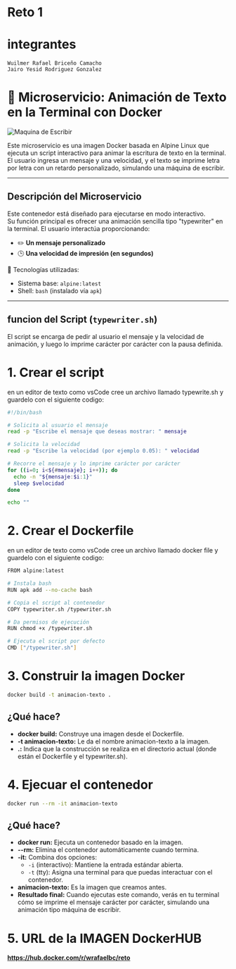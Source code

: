 # Reto 1 
# integrantes 
    Wuilmer Rafael Briceño Camacho
    Jairo Yesid Rodriguez Gonzalez

# 🐳 Microservicio: Animación de Texto en la Terminal con Docker

![Maquina de Escribir](magen1.png)

Este microservicio es una imagen Docker basada en Alpine Linux que ejecuta un script interactivo para animar la escritura de texto en la terminal.  
El usuario ingresa un mensaje y una velocidad, y el texto se imprime letra por letra con un retardo personalizado, simulando una máquina de escribir.

---

## Descripción del Microservicio

Este contenedor está diseñado para ejecutarse en modo interactivo.  
Su función principal es ofrecer una animación sencilla tipo "typewriter" en la terminal. El usuario interactúa proporcionando:

- ✏️ **Un mensaje personalizado**
- 🕒 **Una velocidad de impresión (en segundos)**

🔧 Tecnologías utilizadas:
- Sistema base: `alpine:latest`
- Shell: `bash` (instalado vía `apk`)

---

## funcion del Script (`typewriter.sh`)

El script se encarga de pedir al usuario el mensaje y la velocidad de animación, y luego lo imprime carácter por carácter con la pausa definida.

# 1. Crear el script 

en un editor de texto como vsCode cree un archivo llamado typewrite.sh y guardelo con el siguiente codigo:

```bash
#!/bin/bash

# Solicita al usuario el mensaje
read -p "Escribe el mensaje que deseas mostrar: " mensaje

# Solicita la velocidad
read -p "Escribe la velocidad (por ejemplo 0.05): " velocidad

# Recorre el mensaje y lo imprime carácter por carácter
for ((i=0; i<${#mensaje}; i++)); do
  echo -n "${mensaje:$i:1}"
  sleep $velocidad
done

echo ""

```

# 2. Crear el Dockerfile

en un editor de texto como vsCode cree un archivo llamado docker file  y guardelo con el siguiente codigo:

```bash
FROM alpine:latest

# Instala bash
RUN apk add --no-cache bash

# Copia el script al contenedor
COPY typewriter.sh /typewriter.sh

# Da permisos de ejecución
RUN chmod +x /typewriter.sh

# Ejecuta el script por defecto
CMD ["/typewriter.sh"]
```
# 3. Construir la imagen Docker

```bash
docker build -t animacion-texto .
```

## ¿Qué hace?
  - **docker build:** Construye una imagen desde el Dockerfile.
  - **-t animacion-texto:** Le da el nombre animacion-texto a la imagen.
  - **.:** Indica que la construcción se realiza en el directorio actual (donde están el Dockerfile y el typewriter.sh).

# 4. Ejecuar el contenedor
```bash
docker run --rm -it animacion-texto
```
## ¿Qué hace?
  - **docker run:** Ejecuta un contenedor basado en la imagen.
  - **--rm:** Elimina el contenedor automáticamente cuando termina.
  - **-it:**  Combina dos opciones:
    - `-i` (interactivo): Mantiene la entrada estándar abierta.
    - `-t` (tty): Asigna una terminal para que puedas interactuar con el contenedor.
  - **animacion-texto:** Es la imagen que creamos antes.
  - **Resultado final:** Cuando ejecutas este comando, verás en tu terminal cómo se imprime el mensaje carácter por carácter, simulando una animación tipo máquina de escribir.


# 5. URL de la IMAGEN DockerHUB

**https://hub.docker.com/r/wrafaelbc/reto**
